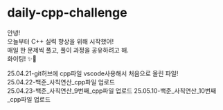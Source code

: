 # daily-cpp-challenge

안녕!  
오늘부터 C++ 실력 향상을 위해 시작했어!  
매일 한 문제씩 풀고, 풀이 과정을 공유하려고 해.  
화이팅! ✨🚀

25.04.21-git허브에 cpp파일 vscode사용해서 처음으로 올린 파일!  
25.04.22-백준_사칙연산_cpp파일 업로드  
25.04.23-백준_사칙연산_9번째_cpp파일 업로드
25.05.10-백준_사칙연산_10번째_cpp파일 업로드